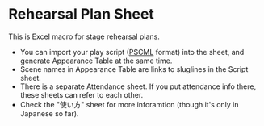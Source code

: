 # Rehearsal Plan Sheet
This is Excel macro for stage rehearsal plans.
- You can import your play script ([PSCML](http://satamame.com/pscml/) format) into the sheet, and generate Appearance Table at the same time.
- Scene names in Appearance Table are links to sluglines in the Script sheet.
- There is a separate Attendance sheet. If you put attendance info there, these sheets can refer to each other.
- Check the "使い方" sheet for more inforamtion (though it's only in Japanese so far).
